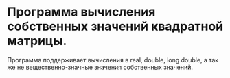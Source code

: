 
# Программа вычисления собственных значений квадратной матрицы.
Программа поддерживает вычисления в real, double, long double, 
а так же не вещественно-значные значения собственных значений.  